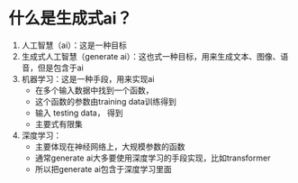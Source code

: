 # 什么是生成式ai？


1. 人工智慧（ai）：这是一种目标
2. 生成式人工智慧（generate ai）：这也式一种目标，用来生成文本、图像、语音，但是包含于ai
3. 机器学习：这是一种手段，用来实现ai
   - 在多个输入数据中找到一个函数，
   - 这个函数的参数由training data训练得到
   - 输入 testing data， 得到
   - 主要式有限集
4. 深度学习：
    - 主要体现在神经网络上，大规模参数的函数
    - 通常generate ai大多要使用深度学习的手段实现，比如transformer
    - 所以把generate ai包含于深度学习里面
